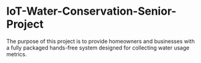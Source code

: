 # IoT-Water-Conservation-Senior-Project
The purpose of this project is to provide homeowners and businesses with a fully packaged hands-free system designed for collecting water usage metrics.
